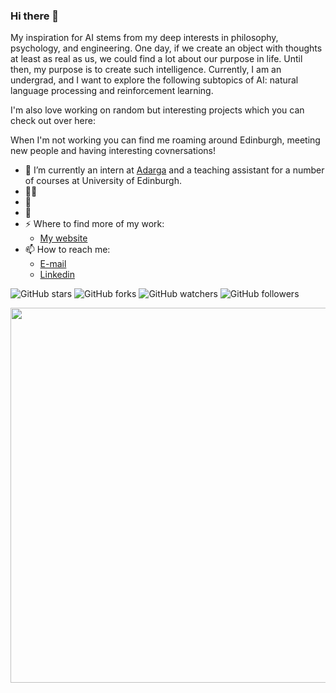### Hi there 👋

My inspiration for AI stems from my deep interests in philosophy, psychology, and engineering.  One day, if we create an object with thoughts at least as real as us, we could find a lot about our purpose in life.  Until then, my purpose is to create such intelligence. Currently, I am an undergrad, and I want to explore the following subtopics of AI: natural language processing and reinforcement learning. 

I'm also love working on random but interesting projects which you can check out over here:

When I'm not working you can find me roaming around Edinburgh, meeting new people and having interesting covnersations!

- 🔭 I’m currently an intern at [Adarga](https://www.adarga.ai/) and a teaching assistant for a number of courses at University of Edinburgh.
- 👨‍💻  
- 🌱 
- 💬 
- ⚡ Where to find more of my work:
  - [My website](https://)
- 📫 How to reach me:
  - [E-mail](mailto:divy.work@outlook.com)
  - [Linkedin](https://linkedin.com/in/divy-bramhecha)

![GitHub stars](https://img.shields.io/github/stars/TGDivy/TGDivy?style=social)
![GitHub forks](https://img.shields.io/github/forks/TGDivy/TGDivy?style=social)
![GitHub watchers](https://img.shields.io/github/watchers/TGDivy/TGDivy?style=social)
![GitHub followers](https://img.shields.io/github/followers/TGDivy?style=social)

<img width='600' src="https://github-readme-streak-stats.herokuapp.com/?user=TGDivy" />

<!--
**TGDivy/TGDivy** is a ✨ _special_ ✨ repository because its `README.md` (this file) appears on your GitHub profile.

Here are some ideas to get you started:

- 🔭 I’m currently working on ...
- 🌱 I’m currently learning ...
- 👯 I’m looking to collaborate on ...
- 🤔 I’m looking for help with ...
- 💬 Ask me about ...
- 📫 How to reach me: ...
- 😄 Pronouns: ...
- ⚡ Fun fact: ...
-->
